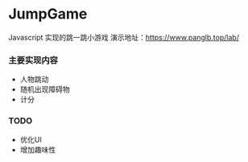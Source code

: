 # JumpGame
Javascript 实现的跳一跳小游戏
演示地址：https://www.panglb.top/lab/
### 主要实现内容
- 人物跳动
- 随机出现障碍物
- 计分
### TODO
- 优化UI
- 增加趣味性
